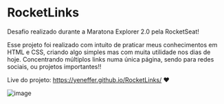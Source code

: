 # RocketLinks

Desafio realizado durante a Maratona Explorer 2.0 pela RocketSeat!

Esse projeto foi realizado com intuito de praticar meus conhecimentos em HTML e CSS, criando algo simples mas com muita utilidade nos dias de hoje.
Concentrando múltiplos links numa única página, sendo para redes sociais, ou projetos importantes!!

Live do projeto: https://yeneffer.github.io/RocketLinks/ ❤

![image](https://user-images.githubusercontent.com/93413166/177437194-f34d8cc0-4954-4181-85c3-5ac5d676e471.png)

